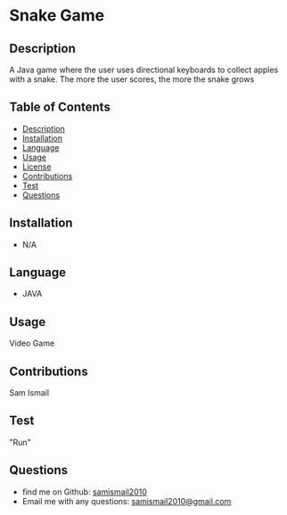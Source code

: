 # Snake Game


## Description
A Java game where the user uses directional keyboards to collect apples with a snake. The more the user scores, the more the snake grows

## Table of Contents

* [Description](#description)
* [Installation](#installation)
* [Language](#language)
* [Usage](#usage)
* [License](#license)
* [Contributions](#contributions)
* [Test](#test)
* [Questions](#questions)

## Installation
* N/A

## Language
* JAVA

## Usage
Video Game

## Contributions
Sam Ismail

## Test
"Run"

## Questions
* find me on Github: [samismail2010](https://github.com/samismail2010)
* Email me with any questions: [samismail2010@gmail.com](mailto:samismail2010@gmail.com)

